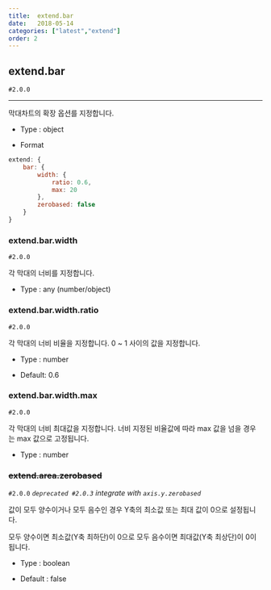 ```yaml
---
title:  extend.bar
date:   2018-05-14
categories: ["latest","extend"]
order: 2
---
```


## extend.bar 

 `#2.0.0`

---

막대차트의 확장 옵션를 지정합니다.

* Type : object

* Format
```javascript
extend: {
    bar: {
        width: {
            ratio: 0.6,
            max: 20
        },
        zerobased: false
    }
}
```

### extend.bar.width

`#2.0.0`

각 막대의 너비를 지정합니다. 

* Type : any (number/object)


### extend.bar.width.ratio

`#2.0.0`

각 막대의 너비 비율을 지정합니다. 0 ~ 1 사이의 값을 지정합니다.

* Type : number

* Default: 0.6

### extend.bar.width.max

`#2.0.0`

각 막대의 너비 최대값을 지정합니다. 너비 지정된 비율값에 따라 max 값을 넘을 경우는 max 값으로 고정됩니다.

* Type : number


### ~~extend.area.zerobased~~  

`#2.0.0`  _`deprecated #2.0.3`_ _integrate with `axis.y.zerobased`_

값이 모두 양수이거나 모두 음수인 경우 Y축의 최소값 또는 최대 값이 0으로 설정됩니다.

모두 양수이면 최소값(Y축 최하단)이 0으로 모두 음수이면 최대값(Y축 최상단)이 0이 됩니다.

* Type : boolean

* Default : false
